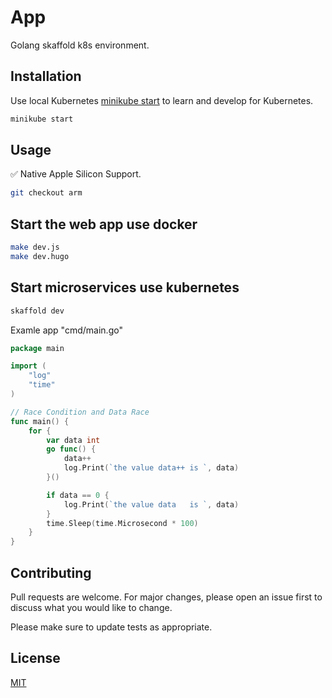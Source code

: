 # App

Golang skaffold k8s environment.

## Installation


Use local Kubernetes [minikube start](https://minikube.sigs.k8s.io/docs/start/) to learn and develop for Kubernetes.

```bash
minikube start
```

## Usage

✅ Native Apple Silicon Support.

```bash
git checkout arm
```

## Start the web app use docker

```bash
make dev.js
make dev.hugo
```

## Start microservices use kubernetes
```bash
skaffold dev
```

Examle app "cmd/main.go"

```go
package main

import (
    "log"
    "time"
)

// Race Condition and Data Race
func main() {
    for {
        var data int
        go func() {
            data++
            log.Print(`the value data++ is `, data)
        }()

        if data == 0 {
            log.Print(`the value data   is `, data)
        }
        time.Sleep(time.Microsecond * 100)
    }
}
```

## Contributing
Pull requests are welcome. For major changes, please open an issue first to discuss what you would like to change.

Please make sure to update tests as appropriate.

## License
[MIT](https://choosealicense.com/licenses/mit/)